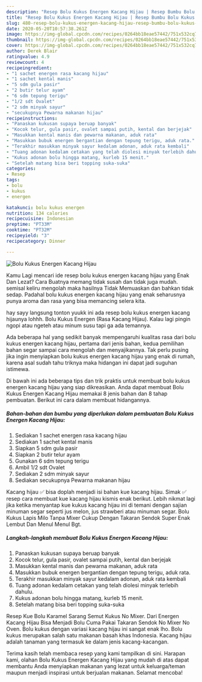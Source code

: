 ```yaml
---
description: "Resep Bolu Kukus Energen Kacang Hijau | Resep Bumbu Bolu Kukus Energen Kacang Hijau Yang Lezat Sekali"
title: "Resep Bolu Kukus Energen Kacang Hijau | Resep Bumbu Bolu Kukus Energen Kacang Hijau Yang Lezat Sekali"
slug: 480-resep-bolu-kukus-energen-kacang-hijau-resep-bumbu-bolu-kukus-energen-kacang-hijau-yang-lezat-sekali
date: 2020-05-20T10:57:38.261Z
image: https://img-global.cpcdn.com/recipes/0264bb18eae57442/751x532cq70/bolu-kukus-energen-kacang-hijau-foto-resep-utama.jpg
thumbnail: https://img-global.cpcdn.com/recipes/0264bb18eae57442/751x532cq70/bolu-kukus-energen-kacang-hijau-foto-resep-utama.jpg
cover: https://img-global.cpcdn.com/recipes/0264bb18eae57442/751x532cq70/bolu-kukus-energen-kacang-hijau-foto-resep-utama.jpg
author: Derek Blair
ratingvalue: 4.9
reviewcount: 4
recipeingredient:
- "1 sachet energen rasa kacang hijau"
- "1 sachet kental manis"
- "5 sdm gula pasir"
- "2 butir telur ayam"
- "6 sdm tepung terigu"
- "1/2 sdt Ovalet"
- "2 sdm minyak sayur"
- "secukupnya Pewarna makanan hijau"
recipeinstructions:
- "Panaskan kukusan supaya beruap banyak"
- "Kocok telur, gula pasir, ovalet sampai putih, kental dan berjejak"
- "Masukkan kental manis dan pewarna makanan, aduk rata"
- "Masukkan bubuk energen bergantian dengan tepung terigu, aduk rata."
- "Terakhir masukkan minyak sayur kedalam adonan, aduk rata kembali"
- "Tuang adonan kedalam cetakan yang telah diolesi minyak terlebih dahulu."
- "Kukus adonan bolu hingga matang, kurleb 15 menit."
- "Setelah matang bisa beri topping suka-suka"
categories:
- Resep
tags:
- bolu
- kukus
- energen

katakunci: bolu kukus energen 
nutrition: 134 calories
recipecuisine: Indonesian
preptime: "PT33M"
cooktime: "PT32M"
recipeyield: "3"
recipecategory: Dinner

---
```



![Bolu Kukus Energen Kacang Hijau](https://img-global.cpcdn.com/recipes/0264bb18eae57442/751x532cq70/bolu-kukus-energen-kacang-hijau-foto-resep-utama.jpg)

Kamu Lagi mencari ide resep bolu kukus energen kacang hijau yang Enak Dan Lezat? Cara Buatnya memang tidak susah dan tidak juga mudah. semisal keliru mengolah maka hasilnya Tidak Memuaskan dan bahkan tidak sedap. Padahal bolu kukus energen kacang hijau yang enak seharusnya punya aroma dan rasa yang bisa memancing selera kita.

hay sayy langsung tonton yuukk ini ada resep bolu kukus energen kacang hijaunya lohhh. Bolu Kukus Energen (Rasa Kacang Hijau). Kalau lagi pingin ngopi atau ngeteh atau minum susu tapi ga ada temannya.

Ada beberapa hal yang sedikit banyak mempengaruhi kualitas rasa dari bolu kukus energen kacang hijau, pertama dari jenis bahan, kedua pemilihan bahan segar sampai cara mengolah dan menyajikannya. Tak perlu pusing jika ingin menyiapkan bolu kukus energen kacang hijau yang enak di rumah, karena asal sudah tahu triknya maka hidangan ini dapat jadi suguhan istimewa.


Di bawah ini ada beberapa tips dan trik praktis untuk membuat bolu kukus energen kacang hijau yang siap dikreasikan. Anda dapat membuat Bolu Kukus Energen Kacang Hijau memakai 8 jenis bahan dan 8 tahap pembuatan. Berikut ini cara dalam membuat hidangannya.

<!--inarticleads1-->

##### Bahan-bahan dan bumbu yang diperlukan dalam pembuatan Bolu Kukus Energen Kacang Hijau:

1. Sediakan 1 sachet energen rasa kacang hijau
1. Sediakan 1 sachet kental manis
1. Siapkan 5 sdm gula pasir
1. Siapkan 2 butir telur ayam
1. Gunakan 6 sdm tepung terigu
1. Ambil 1/2 sdt Ovalet
1. Sediakan 2 sdm minyak sayur
1. Sediakan secukupnya Pewarna makanan hijau


Kacang hijau ✅ bisa doplah menjadi isi bahan kue kacang hijau. Simak ✅ resep cara membuat kue kacang hijau kismis enak berikut. Lebih nikmat lagi jika ketika menyantap kue kukus kacang hijau ini di temani dengan sajian minuman segar seperti jus melon, jus strawberi atau minuman segar. Bolu Kukus Lapis Milo Tanpa Mixer Cukup Dengan Takaran Sendok Super Enak Lembut Dan Menul Menul Bgt. 

<!--inarticleads2-->

##### Langkah-langkah membuat Bolu Kukus Energen Kacang Hijau:

1. Panaskan kukusan supaya beruap banyak
1. Kocok telur, gula pasir, ovalet sampai putih, kental dan berjejak
1. Masukkan kental manis dan pewarna makanan, aduk rata
1. Masukkan bubuk energen bergantian dengan tepung terigu, aduk rata.
1. Terakhir masukkan minyak sayur kedalam adonan, aduk rata kembali
1. Tuang adonan kedalam cetakan yang telah diolesi minyak terlebih dahulu.
1. Kukus adonan bolu hingga matang, kurleb 15 menit.
1. Setelah matang bisa beri topping suka-suka


Resep Kue Bolu Karamel Sarang Semut Kukus No Mixer. Dari Energen Kacang Hijau Bisa Menjadi Bolu Cuma Pakai Takaran Sendok No Mixer No Oven. Bolu kukus dengan variasi kacang hijau ini sangat enak lho. Bolu kukus merupakan salah satu makanan basah khas Indonesia. Kacang hijau adalah tanaman yang termasuk ke dalam jenis kacang-kacangan. 

Terima kasih telah membaca resep yang kami tampilkan di sini. Harapan kami, olahan Bolu Kukus Energen Kacang Hijau yang mudah di atas dapat membantu Anda menyiapkan makanan yang lezat untuk keluarga/teman maupun menjadi inspirasi untuk berjualan makanan. Selamat mencoba!
